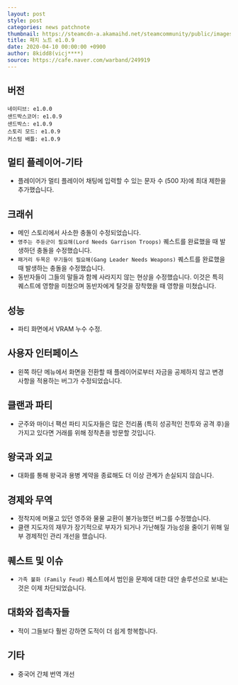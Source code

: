 ```yaml
---
layout: post
style: post
categories: news patchnote
thumbnail: https://steamcdn-a.akamaihd.net/steamcommunity/public/images/clans/26623866/8482f3fcab9c8e41aab85078dff85205cdfa13fe.png
title: 패치 노트 e1.0.9
date: 2020-04-10 00:00:00 +0900
author: 8kidd8(vicj****)
source: https://cafe.naver.com/warband/249919
---
```


## 버전
    네이티브: e1.0.0
    샌드박스코어: e1.0.9
    샌드박스: e1.0.9
    스토리 모드: e1.0.9
    커스텀 배틀: e1.0.9

## 멀티 플레이어-기타
- 플레이어가 멀티 플레이어 채팅에 입력할 수 있는 문자 수 (500 자)에 최대 제한을 추가했습니다.

## 크래쉬
- 메인 스토리에서 사소한 충돌이 수정되었습니다.
- `영주는 주둔군이 필요해(Lord Needs Garrison Troops)` 퀘스트를 완료했을 때 발생하던 충돌을 수정했습니다.
- `패거리 두목은 무기들이 필요해(Gang Leader Needs Weapons)` 퀘스트를 완료했을 때 발생하는 충돌을 수정했습니다.
- 동반자들이 그들의 말들과 함께 사라지지 않는 현상을 수정했습니다. 이것은 특히 퀘스트에 영향을 미쳤으며 동반자에게 탈것을 장착했을 때 영향을 미쳤습니다.

## 성능
- 파티 화면에서 VRAM 누수 수정.

## 사용자 인터페이스
- 왼쪽 하단 메뉴에서 화면을 전환할 때 플레이어로부터 자금을 공제하지 않고 변경 사항을 적용하는 버그가 수정되었습니다.

## 클랜과 파티
- 군주와 마이너 팩션 파티 지도자들은 많은 전리품 (특히 성공적인 전투와 공격 후)을 가지고 있다면 거래를 위해 정착촌을 방문할 것입니다.

## 왕국과 외교
- 대화를 통해 왕국과 용병 계약을 종료해도 더 이상 관계가 손실되지 않습니다.

## 경제와 무역
- 정착지에 머물고 있던 영주와 물물 교환이 불가능했던 버그를 수정했습니다.
- 클랜 지도자의 재무가 장기적으로 부자가 되거나 가난해질 가능성을 줄이기 위해 일부 경제적인 관리 개선을 했습니다.

## 퀘스트 및 이슈
- `가족 불화 (Family Feud)` 퀘스트에서 범인을 문제에 대한 대안 솔루션으로 보내는 것은 이제 차단되었습니다.

## 대화와 접촉자들
- 적이 그들보다 훨씬 강하면 도적이 더 쉽게 항복합니다.

## 기타
- 중국어 간체 번역 개선
